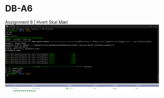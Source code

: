 # DB-A6
Assignment 6 | Hvert Skal Mæt
![Terminal](screenshots/pass.png)
![Kattis](screenshots/kattis.png)
